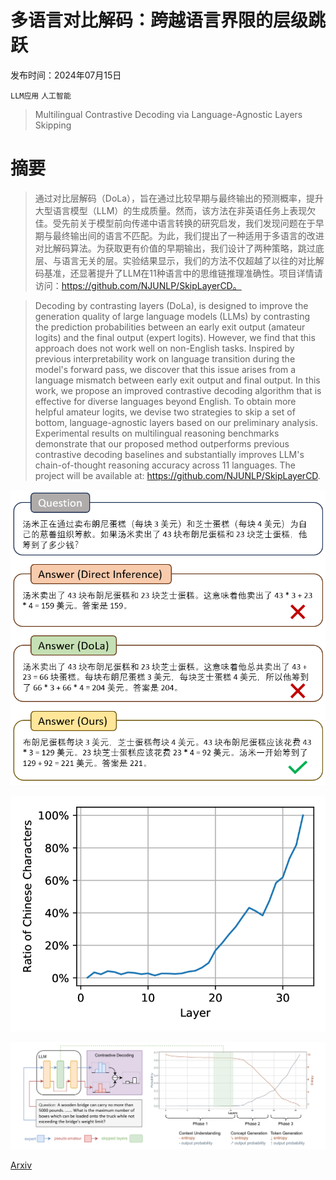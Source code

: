 # 多语言对比解码：跨越语言界限的层级跳跃

发布时间：2024年07月15日

`LLM应用` `人工智能`

> Multilingual Contrastive Decoding via Language-Agnostic Layers Skipping

# 摘要

> 通过对比层解码（DoLa），旨在通过比较早期与最终输出的预测概率，提升大型语言模型（LLM）的生成质量。然而，该方法在非英语任务上表现欠佳。受先前关于模型前向传递中语言转换的研究启发，我们发现问题在于早期与最终输出间的语言不匹配。为此，我们提出了一种适用于多语言的改进对比解码算法。为获取更有价值的早期输出，我们设计了两种策略，跳过底层、与语言无关的层。实验结果显示，我们的方法不仅超越了以往的对比解码基准，还显著提升了LLM在11种语言中的思维链推理准确性。项目详情请访问：https://github.com/NJUNLP/SkipLayerCD。

> Decoding by contrasting layers (DoLa), is designed to improve the generation quality of large language models (LLMs) by contrasting the prediction probabilities between an early exit output (amateur logits) and the final output (expert logits). However, we find that this approach does not work well on non-English tasks. Inspired by previous interpretability work on language transition during the model's forward pass, we discover that this issue arises from a language mismatch between early exit output and final output. In this work, we propose an improved contrastive decoding algorithm that is effective for diverse languages beyond English. To obtain more helpful amateur logits, we devise two strategies to skip a set of bottom, language-agnostic layers based on our preliminary analysis. Experimental results on multilingual reasoning benchmarks demonstrate that our proposed method outperforms previous contrastive decoding baselines and substantially improves LLM's chain-of-thought reasoning accuracy across 11 languages. The project will be available at: https://github.com/NJUNLP/SkipLayerCD.

![多语言对比解码：跨越语言界限的层级跳跃](../../../paper_images/2407.10795/case_study_zh.png)

![多语言对比解码：跨越语言界限的层级跳跃](../../../paper_images/2407.10795/x1.png)

![多语言对比解码：跨越语言界限的层级跳跃](../../../paper_images/2407.10795/x2.png)

[Arxiv](https://arxiv.org/abs/2407.10795)